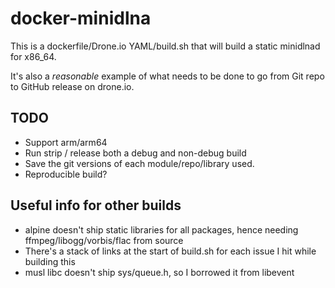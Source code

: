 # docker-minidlna
This is a dockerfile/Drone.io YAML/build.sh that will build a static minidlnad for x86_64.

It's also a *reasonable* example of what needs to be done to go from Git repo to GitHub release on drone.io. 

## TODO

* Support arm/arm64
* Run strip / release both a debug and non-debug build
* Save the git versions of each module/repo/library used.
* Reproducible build?

## Useful info for other builds
* alpine doesn't ship static libraries for all packages, hence needing ffmpeg/libogg/vorbis/flac from source
* There's a stack of links at the start of build.sh for each issue I hit while building this
* musl libc doesn't ship sys/queue.h, so I borrowed it from libevent

